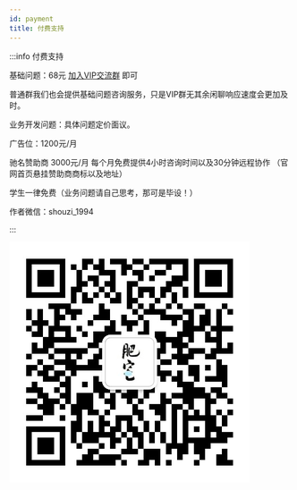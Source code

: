 ```yaml
---
id: payment
title: 付费支持
---
```


:::info 付费支持

基础问题：68元 [加入VIP交流群](/docs/coffee) 即可

普通群我们也会提供基础问题咨询服务，只是VIP群无其余闲聊响应速度会更加及时。

业务开发问题：具体问题定价面议。

广告位：1200元/月

驰名赞助商 3000元/月 每个月免费提供4小时咨询时间以及30分钟远程协作 （官网首页悬挂赞助商商标以及地址）

学生一律免费（业务问题请自己思考，那可是毕设！）

作者微信：shouzi_1994

:::

![weixin](../static/guanwang/weixin.jpg "微信")
